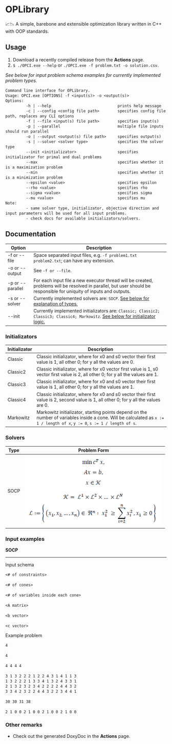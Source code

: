 # OPLibrary

📈📉 A simple, barebone and extensible optimization library written in C++ with OOP standards.

## Usage

1. Download a recently compiled release from the **Actions** page.
2. `$ ./OPCI.exe --help` or `./OPCI.exe -f problem.txt -o solution.csv`.

_See below for input problem schema examples for currently implemented problem types._

```plain
Command line interface for OPLibrary.
Usage: OPCI.exe [OPTIONS] -f <input(s)> -o <output(s)>
Options:
         -h | --help                             prints help message
         -c | --config <config file path>        specifies config file path, replaces any CLI options
         -f | --file <input(s) file path>        specifies input(s)
         -p | --parallel                         multiple file inputs should run parallel
         -o | --output <output(s) file path>     specifies output(s)
         -s | --solver <solver type>             specifies the solver type
         --init <initializator>                  specifies initializator for primal and dual problems
         --max                                   specifies whether it is a maximization problem
         --min                                   specifies whether it is a minimization problem
         --epsilon <value>                       specifies epsilon
         --rho <value>                           specifies rho
         --sigma <value>                         specifies sigma
         --mu <value>                            specifies mu
Note:
         - same solver type, initializator, objective direction and input parameters will be used for all input problems.
         - check docs for available initializators/solvers.
```

## Documentation

| Option | Description |
| ----------- | ----------- |
| -f or --file | Space separated input files, e.g. `-f problem1.txt problem2.txt`; can have any extension. |
| -o or --output | See `-f or --file`. |
| -p or --parallel | For each input file a new executor thread will be created, problems will be resolved in parallel, but user should be responsible for uniquity of inputs and outputs. |
| -s or --solver | Currently implemented solvers are: `SOCP`. [See below for explanation of types.](#solvers)  |
| --init | Currently implemented initializators are: `Classic; Classic2; Classic3; Classic4; Markowitz`. [See below for initializator logic.](#initializators) |

### Initializators

| Initializator | Description |
| ----------- | ----------- |
| Classic | Classic initializator, where for x0 and s0 vector their first value is 1, all other 0; for y all the values are 0. |
| Classic2 | Classic initializator, where for x0 vector first value is 1, s0 vector first value is 2, all other 0; for y all the values are 1. |
| Classic3 | Classic initializator, where for x0 and s0 vector their first value is 1, all other 0; for y all the values are 1. |
| Classic4 | Classic initializator, where for x0 and s0 vector their first value is 2, second value is 1, all other 0; for y all the values are 0. |
| Markowitz | Markowitz initializator, starting points depend on the number of variables inside a cone. Will be calculated as `x := 1 / length of x`, `y := 0`, `s := 1 / length of s`. |

### Solvers

| Type | Problem Form |
| ----------- | ----------- |
| SOCP | ![SOCP Problem Form](Description/SOCP_form.png)  |

### Input examples

**SOCP**

---

Input schema

```plain
<# of constraints>

<# of cones>

<# of variables inside each cone>

<A matrix>

<b vector>

<c vector>
```

Example problem

```plain
4

4

4 4 4 4

3 1 3 2 2 2 1 2 2 4 3 1 4 1 1 3
1 3 2 2 2 1 3 3 4 1 3 2 4 3 3 1
2 1 3 2 3 2 3 4 2 2 2 2 4 4 3 2
3 3 4 2 3 2 2 4 4 3 2 2 3 4 4 1

30 30 31 38

2 1 0 0 2 1 0 0 2 1 0 0 2 1 0 0
```

### Other remarks

- Check out the generated DoxyDoc in the **Actions** page.
